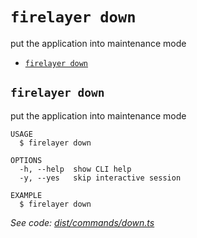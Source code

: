 `firelayer down`
================

put the application into maintenance mode

* [`firelayer down`](#firelayer-down)

## `firelayer down`

put the application into maintenance mode

```
USAGE
  $ firelayer down

OPTIONS
  -h, --help  show CLI help
  -y, --yes   skip interactive session

EXAMPLE
  $ firelayer down
```

_See code: [dist/commands/down.ts](https://github.com/firelayer/firelayer/blob/v1.0.0-alpha.1/dist/commands/down.ts)_
